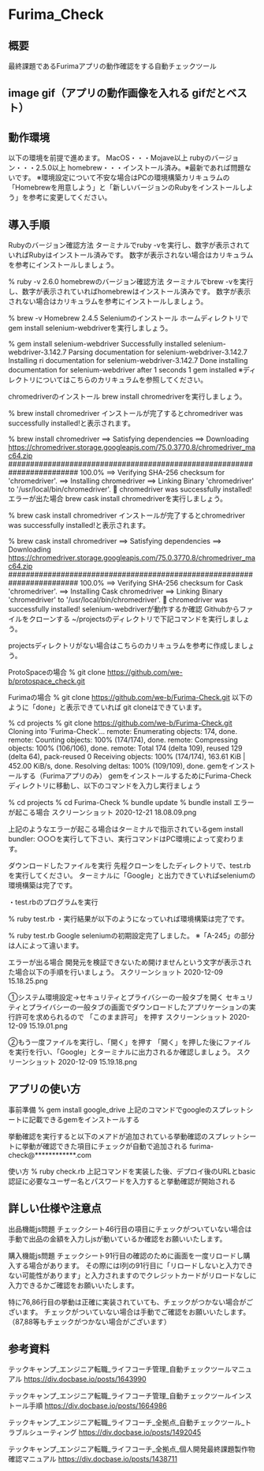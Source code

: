 # Furima_Check

## 概要
最終課題であるFurimaアプリの動作確認をする自動チェックツール

## image gif（アプリの動作画像を入れる gifだとベスト）

## 動作環境
以下の環境を前提で進めます。
MacOS・・・Mojave以上
rubyのバージョン・・・2.5.0以上
homebrew・・・インストール済み。※最新であれば問題ないです。
※環境設定について不安な場合はPCの環境構築カリキュラムの「Homebrewを用意しよう」と「新しいバージョンのRubyをインストールしよう」を参考に変更してください。

## 導入手順
Rubyのバージョン確認方法
ターミナルでruby -vを実行し、数字が表示されていればRubyはインストール済みです。
数字が表示されない場合はカリキュラムを参考にインストールしましょう。

% ruby -v
2.6.0
homebrewのバージョン確認方法
ターミナルでbrew -vを実行し、数字が表示されていればhomebrewはインストール済みです。
数字が表示されない場合はカリキュラムを参考にインストールしましょう。

% brew -v
Homebrew 2.4.5
Seleniumのインストール
ホームディレクトリでgem install selenium-webdriverを実行しましょう。

% gem install selenium-webdriver
Successfully installed selenium-webdriver-3.142.7
Parsing documentation for selenium-webdriver-3.142.7
Installing ri documentation for selenium-webdriver-3.142.7
Done installing documentation for selenium-webdriver after 1 seconds
1 gem installed
※ディレクトリについてはこちらのカリキュラムを参照してください。

chromedriverのインストール
brew install chromedriverを実行しましょう。

% brew install chromedriver
インストールが完了するとchromedriver was successfully installed!と表示されます。

% brew install chromedriver
==> Satisfying dependencies
==> Downloading https://chromedriver.storage.googleapis.com/75.0.3770.8/chromedriver_mac64.zip
######################################################################## 100.0%
==> Verifying SHA-256 checksum for  'chromedriver'.
==> Installing  chromedriver
==> Linking Binary 'chromedriver' to '/usr/local/bin/chromedriver'.
🍺  chromedriver was successfully installed!
エラーが出た場合
brew cask install chromedriverを実行しましょう。

% brew cask install chromedriver
インストールが完了するとchromedriver was successfully installed!と表示されます。

% brew cask install chromedriver
==> Satisfying dependencies
==> Downloading https://chromedriver.storage.googleapis.com/75.0.3770.8/chromedriver_mac64.zip
######################################################################## 100.0%
==> Verifying SHA-256 checksum for Cask 'chromedriver'.
==> Installing Cask chromedriver
==> Linking Binary 'chromedriver' to '/usr/local/bin/chromedriver'.
🍺  chromedriver was successfully installed!
selenium-webdriverが動作するか確認
Githubからファイルをクローンする
~/projectsのディレクトリで下記コマンドを実行しましょう。

projectsディレクトリがない場合はこちらのカリキュラムを参考に作成しましょう。

ProtoSpaceの場合
% git clone https://github.com/we-b/protospace_check.git

Furimaの場合
% git clone https://github.com/we-b/Furima-Check.git
以下のように「done」と表示できていれば git cloneはできています。

% cd projects
% git clone https://github.com/we-b/Furima-Check.git
Cloning into 'Furima-Check'...
remote: Enumerating objects: 174, done.
remote: Counting objects: 100% (174/174), done.
remote: Compressing objects: 100% (106/106), done.
remote: Total 174 (delta 109), reused 129 (delta 64), pack-reused 0
Receiving objects: 100% (174/174), 163.61 KiB | 452.00 KiB/s, done.
Resolving deltas: 100% (109/109), done.
gemをインストールする（Furimaアプリのみ）
gemをインストールするためにFurima-Checkディレクトリに移動し、以下のコマンドを入力し実行ましょう

% cd projects
% cd Furima-Check
% bundle update
% bundle install
エラーが起こる場合
スクリーンショット 2020-12-21 18.08.09.png

上記のようなエラーが起こる場合はターミナルで指示されているgem install bundler: ○○○を実行して下さい、実行コマンドはPC環境によって変わります。

ダウンロードしたファイルを実行
先程クローンをしたディレクトリで、test.rbを実行してください。
ターミナルに「Google」と出力できていればseleniumの環境構築は完了です。

・test.rbのプログラムを実行

%  ruby test.rb
・実行結果が以下のようになっていれば環境構築は完了です。

% ruby test.rb
Google
seleniumの初期設定完了しました。
※「A-245」の部分は人によって違います。

エラーが出る場合
開発元を検証できないため開けませんという文字が表示された場合以下の手順を行いましょう。
スクリーンショット 2020-12-09 15.18.25.png

①システム環境設定→セキュリティとプライバシーの一般タブを開く
セキュリティとプライバシーの一般タブの画面でダウンロードしたアプリケーションの実行許可を求められるので 「このまま許可」 を押す
スクリーンショット 2020-12-09 15.19.01.png

②もう一度ファイルを実行し、「開く」を押す
「開く」を押した後にファイルを実行を行い、「Google」とターミナルに出力されるか確認しましょう。
スクリーンショット 2020-12-09 15.19.18.png

## アプリの使い方
事前準備
% gem install google_drive
上記のコマンドでgoogleのスプレットシートに記載できるgemをインストールする

挙動確認を実行すると以下のメアドが追加されている挙動確認のスプレットシートに挙動が確認できた項目にチェックが自動で追加される
furima-check@************.com

使い方
% ruby check.rb
上記コマンドを実装した後、デプロイ後のURLとbasic認証に必要なユーザー名とパスワードを入力すると挙動確認が開始される


## 詳しい仕様や注意点
出品機能js問題
チェックシート46行目の項目にチェックがついていない場合は手動で出品の金額を入力しjsが動いているか確認をお願いいたします。

購入機能js問題
チェックシート91行目の確認のために画面を一度リロードし購入する場合があります。
その際にはI列の91行目に「リロードしないと入力できない可能性があります」と入力されますのでクレジットカードがリロードなしに入力できるかご確認をお願いいたします。

特に76,86行目の挙動は正確に実装されていても、チェックがつかない場合がございます。
チェックがついていない場合は手動でご確認をお願いいたします。
（87,88等もチェックがつかない場合がございます）

## 参考資料
テックキャンプ_エンジニア転職_ライフコーチ管理_自動チェックツールマニュアル
https://div.docbase.io/posts/1643990

テックキャンプ_エンジニア転職_ライフコーチ管理_自動チェックツールインストール手順
https://div.docbase.io/posts/1664986

テックキャンプ_エンジニア転職_ライフコーチ_全拠点_自動チェックツール_トラブルシューティング
https://div.docbase.io/posts/1492045

テックキャンプ_エンジニア転職_ライフコーチ_全拠点_個人開発最終課題製作物確認マニュアル
https://div.docbase.io/posts/1438711
